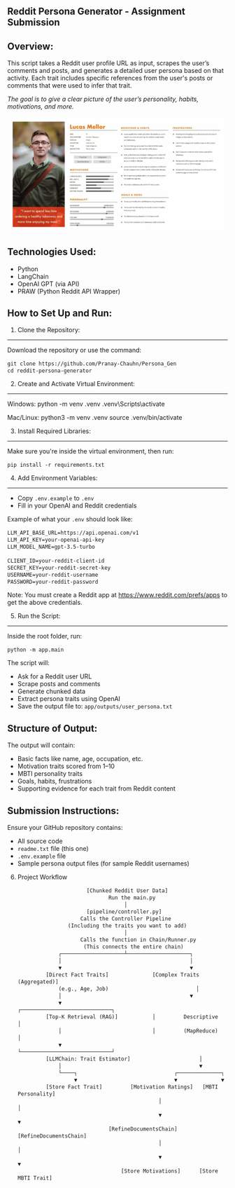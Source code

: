 Reddit Persona Generator - Assignment Submission
-------------------------------------------------

Overview:
---------
This script takes a Reddit user profile URL as input, scrapes the user’s comments and posts, and generates a detailed user persona based on that activity. Each trait includes specific references from the user's posts or comments that were used to infer that trait.

*The goal is to give a clear picture of the user’s personality, habits, motivations, and more.*

![Project Screenshot](Persona_example.webp)

Technologies Used:
------------------
- Python
- LangChain
- OpenAI GPT (via API)
- PRAW (Python Reddit API Wrapper)

How to Set Up and Run:
----------------------

1. Clone the Repository:
------------------------
Download the repository or use the command:

    git clone https://github.com/Pranay-Chauhn/Persona_Gen
    cd reddit-persona-generator

2. Create and Activate Virtual Environment:
-------------------------------------------
Windows:
    python -m venv .venv
    .venv\Scripts\activate

Mac/Linux:
    python3 -m venv .venv
    source .venv/bin/activate

3. Install Required Libraries:
------------------------------
Make sure you're inside the virtual environment, then run:

    pip install -r requirements.txt

4. Add Environment Variables:
-----------------------------
- Copy `.env.example` to `.env`
- Fill in your OpenAI and Reddit credentials

Example of what your `.env` should look like:

    LLM_API_BASE_URL=https://api.openai.com/v1
    LLM_API_KEY=your-openai-api-key
    LLM_MODEL_NAME=gpt-3.5-turbo

    CLIENT_ID=your-reddit-client-id
    SECRET_KEY=your-reddit-secret-key
    USERNAME=your-reddit-username
    PASSWORD=your-reddit-password

Note: You must create a Reddit app at https://www.reddit.com/prefs/apps to get the above credentials.

5. Run the Script:
------------------
Inside the root folder, run:

    python -m app.main

The script will:
- Ask for a Reddit user URL
- Scrape posts and comments
- Generate chunked data
- Extract persona traits using OpenAI
- Save the output file to: `app/outputs/user_persona.txt`

Structure of Output:
--------------------
The output will contain:
- Basic facts like name, age, occupation, etc.
- Motivation traits scored from 1–10
- MBTI personality traits
- Goals, habits, frustrations
- Supporting evidence for each trait from Reddit content

Submission Instructions:
------------------------
Ensure your GitHub repository contains:
- All source code
- `readme.txt` file (this one)
- `.env.example` file
- Sample persona output files (for sample Reddit usernames)



6. Project Workflow

                             [Chunked Reddit User Data]
                                    Run the main.py
                                         │
                             [pipeline/controller.py]
                           Calls the Controller Pipeline
                       (Including the traits you want to add)
                                         │
                           Calls the function in Chain/Runner.py
                            (This connects the entire chain)
                    ┌────────────────────┴────────────────────┐
                    │                                         │
                    ▼                                         ▼
                [Direct Fact Traits]              [Complex Traits (Aggregated)]
                    (e.g., Age, Job)                            │
                    │                                         ▼
                    ▼                             ┌─────────────────────────────┐
                [Top-K Retrieval (RAG)]           │         Descriptive         │
                    │                             │         (MapReduce)         │
                    ▼                             └─────────────────────────────┘
                [LLMChain: Trait Estimator]                      │
                    │                                            ▼
                    └────┐                               ┌──────────────┐
                         ▼                               ▼              ▼
                [Store Fact Trait]         [Motivation Ratings]   [MBTI Personality]
                                                    │                      │
                                                    ▼                      ▼
                                    [RefineDocumentsChain]   [RefineDocumentsChain]
                                                    │                      │
                                                    ▼                      ▼
                                        [Store Motivations]      [Store MBTI Trait]

